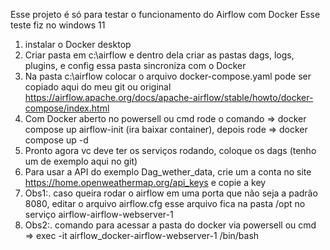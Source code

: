 Esse projeto é só para testar o funcionamento do Airflow com Docker
Esse teste fiz no windows 11 
1) instalar o Docker desktop
2) Criar pasta em c:\airflow e dentro dela criar as pastas dags, logs, plugins, e config essa pasta sincroniza com o Docker
3) Na pasta c:\airflow colocar o arquivo docker-compose.yaml pode ser copiado aqui do meu git ou original https://airflow.apache.org/docs/apache-airflow/stable/howto/docker-compose/index.html
4) Com Docker aberto no powersell ou cmd rode o comando => docker compose up airflow-init (ira baixar container), depois rode => docker compose up -d
5) Pronto agora vc deve ter os serviços rodando, coloque os dags (tenho um de exemplo aqui no git)
6) Para usar a API do exemplo Dag_wether_data, crie um a conta no site https://home.openweathermap.org/api_keys e copie a key  
7) Obs1:. caso queira rodar o airflow em uma porta que não seja a padrão 8080, editar o arquivo airflow.cfg esse arquivo fica na pasta /opt no serviço airflow-airflow-webserver-1
8) Obs2:. comando para acessar a pasta do docker via powersell ou cmd => exec -it airflow_docker-airflow-webserver-1 /bin/bash
